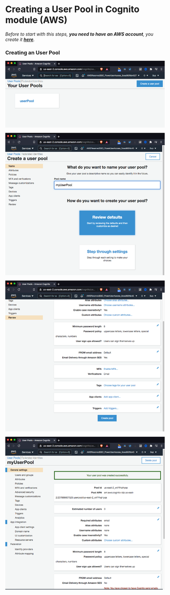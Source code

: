 # Creating a User Pool in Cognito module (AWS)

*Before to start with this steps, **you need to have an AWS account**, you create it ***[here](https://aws.amazon.com/)***.*

### Creating an User Pool

![Create User Pool - Step 1](CreateUserPool-1.png)

![Create User Pool - Step 2](CreateUserPool-2.png)

![Create User Pool - Step 3](CreateUserPool-3.png)

![Create User Pool - Step 4](CreateUserPool-4.png)
